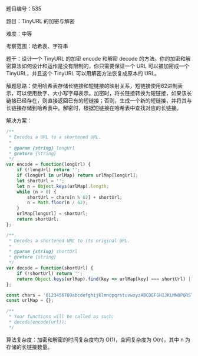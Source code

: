 题目编号：535

题目：TinyURL 的加密与解密

难度：中等

考察范围：哈希表、字符串

题干：设计一个 TinyURL 的加密 encode 和解密 decode 的方法。你的加密和解密算法如何设计和运作是没有限制的，你只需要保证一个 URL 可以被加密成一个 TinyURL，并且这个 TinyURL 可以用解密方法恢复成原本的 URL。

解题思路：使用哈希表存储长链接和短链接的映射关系，短链接使用62进制表示，可以使用数字、大小写字母表示。加密时，将长链接转换为短链接，如果该长链接已经存在，则直接返回已有的短链接；否则，生成一个新的短链接，并将其与长链接存储到哈希表中。解密时，根据短链接在哈希表中查找对应的长链接。

解决方案：

```javascript
/**
 * Encodes a URL to a shortened URL.
 *
 * @param {string} longUrl
 * @return {string}
 */
var encode = function(longUrl) {
    if (!longUrl) return '';
    if (longUrl in urlMap) return urlMap[longUrl];
    let shortUrl = '';
    let n = Object.keys(urlMap).length;
    while (n > 0) {
        shortUrl = chars[n % 62] + shortUrl;
        n = Math.floor(n / 62);
    }
    urlMap[longUrl] = shortUrl;
    return shortUrl;
};

/**
 * Decodes a shortened URL to its original URL.
 *
 * @param {string} shortUrl
 * @return {string}
 */
var decode = function(shortUrl) {
    if (!shortUrl) return '';
    return Object.keys(urlMap).find(key => urlMap[key] === shortUrl) || '';
};

const chars = '0123456789abcdefghijklmnopqrstuvwxyzABCDEFGHIJKLMNOPQRSTUVWXYZ';
const urlMap = {};

/**
 * Your functions will be called as such:
 * decode(encode(url));
 */
```

算法复杂度：加密和解密的时间复杂度均为 O(1)，空间复杂度为 O(n)，其中 n 为存储的长链接数量。